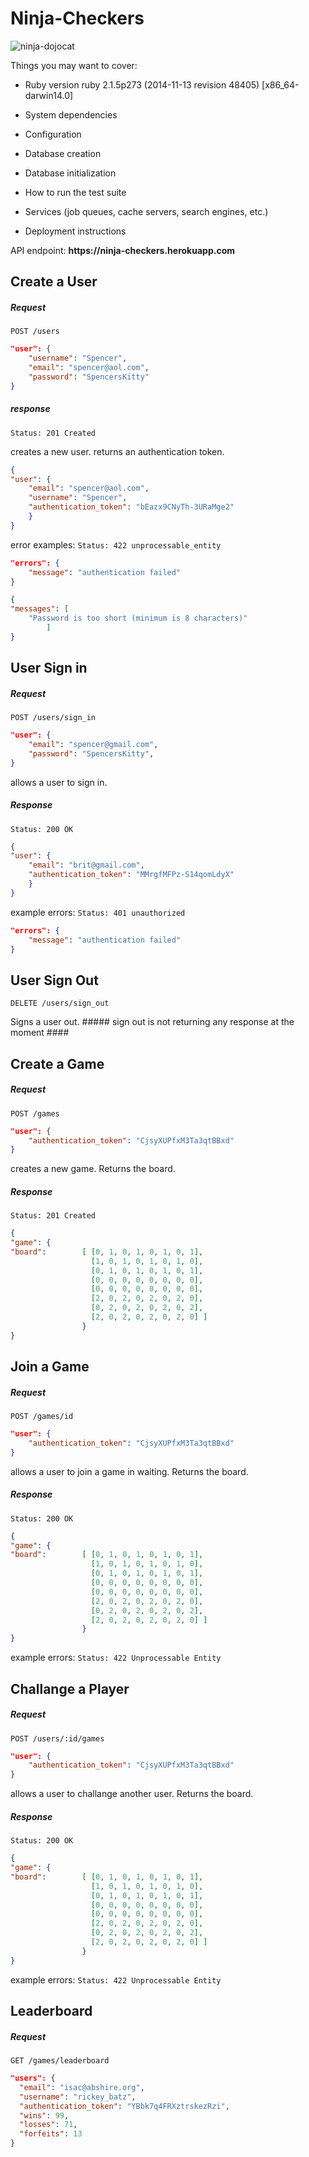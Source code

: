 <h1>Ninja-Checkers</h1>

![ninja-dojocat](https://camo.githubusercontent.com/20232135c459ea65f3b35e4c779725bc789b4c9c/687474703a2f2f6f63746f6465782e6769746875622e636f6d2f696d616765732f646f6a6f6361742e6a7067)


Things you may want to cover:

* Ruby version
ruby 2.1.5p273 (2014-11-13 revision 48405) [x86_64-darwin14.0]

* System dependencies

* Configuration

* Database creation

* Database initialization

* How to run the test suite

* Services (job queues, cache servers, search engines, etc.)

* Deployment instructions

<p>API endpoint: <strong> https://ninja-checkers.herokuapp.com </strong></p>

<h2> Create a User </h2>

<h5>Request</h5>

`POST /users`

```json
"user": {
	"username": "Spencer",
	"email": "spencer@aol.com",
	"password": "SpencersKitty"
}
```
<h5>response</h5>

`Status: 201 Created`

creates a new user. returns an authentication token.
```json
{
"user": {
	"email": "spencer@aol.com",
	"username": "Spencer",
	"authentication_token": "bEazx9CNyTh-3URaMge2"
	}
}
```

error examples:
`Status: 422 unprocessable_entity`

```json
"errors": {
	"message": "authentication failed"
}

{
"messages": [
	"Password is too short (minimum is 8 characters)"
		]
}
```


<h2>User Sign in</h2>

<h5>Request</h5>


`POST /users/sign_in`

```json
"user": {
	"email": "spencer@gmail.com",
	"password": "SpencersKitty",
}
```

allows a user to sign in.

<h5>Response</h5>

`Status: 200 OK`

```json
{
"user": {
	"email": "brit@gmail.com",
	"authentication_token": "MMrgfMFPz-S14qomLdyX"
	}
}
```

example errors:
`Status: 401 unauthorized`

```json
"errors": {
	"message": "authentication failed"
}
```


<h2>User Sign Out</h2>

`DELETE /users/sign_out`

Signs a user out. ##### sign out is not returning any response at the moment ####


<h2>Create a Game</h2>

<h5>Request</h5>

`POST /games`

```json
"user": {
	"authentication_token": "CjsyXUPfxM3Ta3qtBBxd"
}
```

creates a new game. Returns the board.

<h5>Response</h5>

`Status: 201 Created`

```json
{
"game": {
"board":        [ [0, 1, 0, 1, 0, 1, 0, 1],
				  [1, 0, 1, 0, 1, 0, 1, 0],
				  [0, 1, 0, 1, 0, 1, 0, 1],
				  [0, 0, 0, 0, 0, 0, 0, 0],
				  [0, 0, 0, 0, 0, 0, 0, 0],
				  [2, 0, 2, 0, 2, 0, 2, 0],
				  [0, 2, 0, 2, 0, 2, 0, 2],
				  [2, 0, 2, 0, 2, 0, 2, 0] ]
				}
}
```

<h2>Join a Game</h2>

<h5>Request</h5>

`POST /games/id`

```json
"user": {
	"authentication_token": "CjsyXUPfxM3Ta3qtBBxd"
}
```

allows a user to join a game in waiting. Returns the board.

<h5>Response</h5>

`Status: 200 OK`

```json
{
"game": {
"board":        [ [0, 1, 0, 1, 0, 1, 0, 1],
				  [1, 0, 1, 0, 1, 0, 1, 0],
				  [0, 1, 0, 1, 0, 1, 0, 1],
				  [0, 0, 0, 0, 0, 0, 0, 0],
				  [0, 0, 0, 0, 0, 0, 0, 0],
				  [2, 0, 2, 0, 2, 0, 2, 0],
				  [0, 2, 0, 2, 0, 2, 0, 2],
				  [2, 0, 2, 0, 2, 0, 2, 0] ]
				}
}
```

example errors:
`Status: 422 Unprocessable Entity`

<h2>Challange a Player</h2>

<h5>Request</h5>

`POST /users/:id/games`

```json
"user": {
	"authentication_token": "CjsyXUPfxM3Ta3qtBBxd"
}
```

allows a user to challange another user. Returns the board.

<h5>Response</h5>

`Status: 200 OK`

```json
{
"game": {
"board":        [ [0, 1, 0, 1, 0, 1, 0, 1],
				  [1, 0, 1, 0, 1, 0, 1, 0],
				  [0, 1, 0, 1, 0, 1, 0, 1],
				  [0, 0, 0, 0, 0, 0, 0, 0],
				  [0, 0, 0, 0, 0, 0, 0, 0],
				  [2, 0, 2, 0, 2, 0, 2, 0],
				  [0, 2, 0, 2, 0, 2, 0, 2],
				  [2, 0, 2, 0, 2, 0, 2, 0] ]
				}
}
```

example errors:
`Status: 422 Unprocessable Entity`


<h2>Leaderboard</h2>

<h5>Request</h5>

`GET /games/leaderboard`

```json
"users": {
  "email": "isac@abshire.org",
  "username": "rickey_batz",
  "authentication_token": "YBbk7q4FRXztrskezRzi",
  "wins": 99,
  "losses": 71,
  "forfeits": 13
}
```







